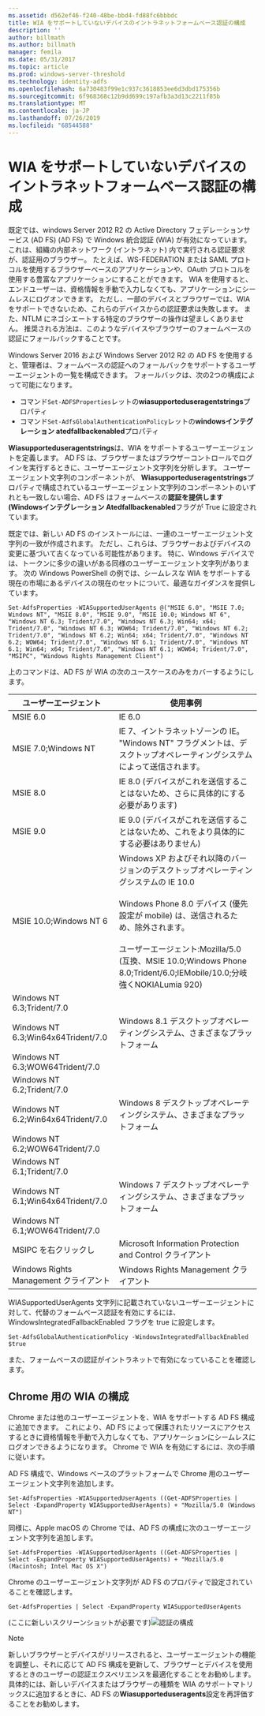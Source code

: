 ```yaml
---
ms.assetid: d562ef46-f240-48be-bbd4-fd88fc6bbbdc
title: WIA をサポートしていないデバイスのイントラネットフォームベース認証の構成
description: ''
author: billmath
ms.author: billmath
manager: femila
ms.date: 05/31/2017
ms.topic: article
ms.prod: windows-server-threshold
ms.technology: identity-adfs
ms.openlocfilehash: 6a730483f99e1c937c3618853ee6d3dbd175356b
ms.sourcegitcommit: 6f968368c12b9dd699c197afb3a3d13c2211f85b
ms.translationtype: MT
ms.contentlocale: ja-JP
ms.lasthandoff: 07/26/2019
ms.locfileid: "68544588"
---
```

# <a name="configuring-intranet-forms-based-authentication-for-devices-that-do-not-support-wia"></a>WIA をサポートしていないデバイスのイントラネットフォームベース認証の構成


既定では、windows Server 2012 R2 の Active Directory フェデレーションサービス (AD FS) (AD FS) で Windows 統合認証 (WIA) が有効になっています。これは、組織の内部ネットワーク (イントラネット) 内で実行される認証要求が、認証用のブラウザー。 たとえば、WS-FEDERATION または SAML プロトコルを使用するブラウザーベースのアプリケーションや、OAuth プロトコルを使用する豊富なアプリケーションにすることができます。 WIA を使用すると、エンドユーザーは、資格情報を手動で入力しなくても、アプリケーションにシームレスにログオンできます。 ただし、一部のデバイスとブラウザーでは、WIA をサポートできないため、これらのデバイスからの認証要求は失敗します。 また、NTLM にネゴシエートする特定のブラウザーの操作は望ましくありません。 推奨される方法は、このようなデバイスやブラウザーのフォームベースの認証にフォールバックすることです。

Windows Server 2016 および Windows Server 2012 R2 の AD FS を使用すると、管理者は、フォームベースの認証へのフォールバックをサポートするユーザーエージェントの一覧を構成できます。 フォールバックは、次の2つの構成によって可能になります。


- コマンド`Set-ADFSProperties`レットの**wiasupporteduseragentstrings**プロパティ
- コマンド`Set-AdfsGlobalAuthenticationPolicy`レットの**windowsインテグレーション atedfallbackenabled**プロパティ

**Wiasupporteduseragentstrings**は、WIA をサポートするユーザーエージェントを定義します。 AD FS は、ブラウザーまたはブラウザーコントロールでログインを実行するときに、ユーザーエージェント文字列を分析します。 ユーザーエージェント文字列のコンポーネントが、 **Wiasupporteduseragentstrings**プロパティで構成されているユーザーエージェント文字列のコンポーネントのいずれとも一致しない場合、AD FS はフォームベースの**認証を提供します (Windowsインテグレーション Atedfallbackenabled**フラグが True に設定されています。

既定では、新しい AD FS のインストールには、一連のユーザーエージェント文字列の一致が作成されます。 ただし、これらは、ブラウザーおよびデバイスの変更に基づいて古くなっている可能性があります。 特に、Windows デバイスでは、トークンに多少の違いがある同様のユーザーエージェント文字列があります。 次の Windows PowerShell の例では、シームレスな WIA をサポートする現在の市場にあるデバイスの現在のセットについて、最適なガイダンスを提供しています。

    Set-AdfsProperties -WIASupportedUserAgents @("MSIE 6.0", "MSIE 7.0; Windows NT", "MSIE 8.0", "MSIE 9.0", "MSIE 10.0; Windows NT 6", "Windows NT 6.3; Trident/7.0", "Windows NT 6.3; Win64; x64; Trident/7.0", "Windows NT 6.3; WOW64; Trident/7.0", "Windows NT 6.2; Trident/7.0", "Windows NT 6.2; Win64; x64; Trident/7.0", "Windows NT 6.2; WOW64; Trident/7.0", "Windows NT 6.1; Trident/7.0", "Windows NT 6.1; Win64; x64; Trident/7.0", "Windows NT 6.1; WOW64; Trident/7.0", "MSIPC", "Windows Rights Management Client")

上のコマンドは、AD FS が WIA の次のユースケースのみをカバーするようにします。

ユーザーエージェント|使用事例|
-----|-----|
MSIE 6.0|IE 6.0|
MSIE 7.0;Windows NT|IE 7、イントラネットゾーンの IE。 "Windows NT" フラグメントは、デスクトップオペレーティングシステムによって送信されます。|
MSIE 8.0|IE 8.0 (デバイスがこれを送信することはないため、さらに具体的にする必要があります)|
MSIE 9.0|IE 9.0 (デバイスがこれを送信することはないため、これをより具体的にする必要はありません)|
MSIE 10.0;Windows NT 6|Windows XP およびそれ以降のバージョンのデスクトップオペレーティングシステムの IE 10.0</br></br>Windows Phone 8.0 デバイス (優先設定が mobile) は、送信されるため、除外されます。</br></br>ユーザーエージェント:Mozilla/5.0 (互換、MSIE 10.0;Windows Phone 8.0;Trident/6.0;IEMobile/10.0;分岐強くNOKIALumia 920)|
Windows NT 6.3;Trident/7.0</br></br>Windows NT 6.3;Win64x64Trident/7.0</br></br>Windows NT 6.3;WOW64Trident/7.0| Windows 8.1 デスクトップオペレーティングシステム、さまざまなプラットフォーム|
Windows NT 6.2;Trident/7.0</br></br>Windows NT 6.2;Win64x64Trident/7.0</br></br>Windows NT 6.2;WOW64Trident/7.0|Windows 8 デスクトップオペレーティングシステム、さまざまなプラットフォーム|
Windows NT 6.1;Trident/7.0</br></br>Windows NT 6.1;Win64x64Trident/7.0</br></br>Windows NT 6.1;WOW64Trident/7.0|Windows 7 デスクトップオペレーティングシステム、さまざまなプラットフォーム|
MSIPC を右クリックし| Microsoft Information Protection and Control クライアント|
Windows Rights Management クライアント|Windows Rights Management クライアント|

WIASupportedUserAgents 文字列に記載されていないユーザーエージェントに対して、代替のフォームベース認証を有効にするには、WindowsIntegratedFallbackEnabled フラグを true に設定します。

    Set-AdfsGlobalAuthenticationPolicy -WindowsIntegratedFallbackEnabled $true

また、フォームベースの認証がイントラネットで有効になっていることを確認します。

## <a name="configuring-wia-for-chrome"></a>Chrome 用の WIA の構成
Chrome または他のユーザーエージェントを、WIA をサポートする AD FS 構成に追加できます。 これにより、AD FS によって保護されたリソースにアクセスするときに資格情報を手動で入力しなくても、アプリケーションにシームレスにログオンできるようになります。 Chrome で WIA を有効にするには、次の手順に従います。

AD FS 構成で、Windows ベースのプラットフォームで Chrome 用のユーザーエージェント文字列を追加します。

    Set-AdfsProperties -WIASupportedUserAgents ((Get-ADFSProperties | Select -ExpandProperty WIASupportedUserAgents) + "Mozilla/5.0 (Windows NT")

同様に、Apple macOS の Chrome では、AD FS の構成に次のユーザーエージェント文字列を追加します。

    Set-AdfsProperties -WIASupportedUserAgents ((Get-ADFSProperties | Select -ExpandProperty WIASupportedUserAgents) + "Mozilla/5.0 (Macintosh; Intel Mac OS X")

Chrome のユーザーエージェント文字列が AD FS のプロパティで設定されていることを確認します。

    Get-AdfsProperties | Select -ExpandProperty WIASupportedUserAgents

(ここに新しいスクリーンショットが必要です)![認証の構成](media/Configure-intranet-forms-based-authentication-for-devices-that-do-not-support-WIA/chrome1.png) 

>[!NOTE]   
> 新しいブラウザーとデバイスがリリースされると、ユーザーエージェントの機能を調整し、それに応じて AD FS 構成を更新して、ブラウザーとデバイスを使用するときのユーザーの認証エクスペリエンスを最適化することをお勧めします。 具体的には、新しいデバイスまたはブラウザーの種類を WIA のサポートマトリックスに追加するときに、AD FS の**Wiasupporteduseragents**設定を再評価することをお勧めします。


